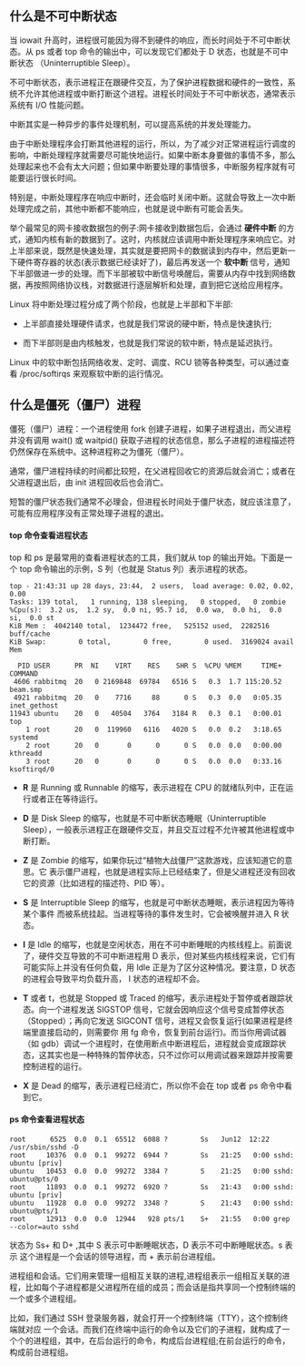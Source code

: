## 什么是不可中断状态

当 iowait 升高时，进程很可能因为得不到硬件的响应，而长时间处于不可中断状态。从 ps 或者 top 命令的输出中，可以发现它们都处于 D 状态，也就是不可中断状态 （Uninterruptible Sleep）。

不可中断状态，表示进程正在跟硬件交互，为了保护进程数据和硬件的一致性，系统不允许其他进程或中断打断这个进程。进程长时间处于不可中断状态，通常表示系统有 I/O 性能问题。

中断其实是一种异步的事件处理机制，可以提高系统的并发处理能力。

由于中断处理程序会打断其他进程的运行，所以，为了减少对正常进程运行调度的影响，中断处理程序就需要尽可能快地运行。如果中断本身要做的事情不多，那么处理起来也不会有太大问题；但如果中断要处理的事情很多，中断服务程序就有可能要运行很长时间。

特别是，中断处理程序在响应中断时，还会临时关闭中断。这就会导致上一次中断处理完成之前，其他中断都不能响应，也就是说中断有可能会丢失。

举个最常见的网卡接收数据包的例子:网卡接收到数据包后，会通过 __硬件中断__ 的方式，通知内核有新的数据到了。这时，内核就应该调用中断处理程序来响应它。对上半部来说，既然是快速处理，其实就是要把网卡的数据读到内存中，然后更新一下硬件寄存器的状态(表示数据已经读好了)，最后再发送一个 __软中断__ 信号，通知下半部做进一步的处理。而下半部被软中断信号唤醒后，需要从内存中找到网络数据，再按照网络协议栈，对数据进行逐层解析和处理，直到把它送给应用程序。

Linux 将中断处理过程分成了两个阶段，也就是上半部和下半部:

- 上半部直接处理硬件请求，也就是我们常说的硬中断，特点是快速执行;

- 而下半部则是由内核触发，也就是我们常说的软中断，特点是延迟执行。

Linux 中的软中断包括网络收发、定时、调度、RCU 锁等各种类型，可以通过查看 /proc/softirqs 来观察软中断的运行情况。


## 什么是僵死（僵尸）进程

僵死（僵尸）进程：一个进程使用 fork 创建子进程，如果子进程退出，而父进程并没有调用 wait() 或 waitpid() 获取子进程的状态信息，那么子进程的进程描述符仍然保存在系统中。这种进程称之为僵死（僵尸）。

通常，僵尸进程持续的时间都比较短，在父进程回收它的资源后就会消亡；或者在父进程退出后，由 init 进程回收后也会消亡。

短暂的僵尸状态我们通常不必理会，但进程长时间处于僵尸状态，就应该注意了，可能有应用程序没有正常处理子进程的退出。

#### top 命令查看进程状态

top 和 ps 是最常用的查看进程状态的工具，我们就从 top 的输出开始。下面是一个 top 命令输出的示例，S 列（也就是 Status 列）表示进程的状态。

```
top - 21:43:31 up 28 days, 23:44,  2 users,  load average: 0.02, 0.02, 0.00
Tasks: 139 total,   1 running, 138 sleeping,   0 stopped,   0 zombie
%Cpu(s):  3.2 us,  1.2 sy,  0.0 ni, 95.7 id,  0.0 wa,  0.0 hi,  0.0 si,  0.0 st
KiB Mem :  4042140 total,  1234472 free,   525152 used,  2282516 buff/cache
KiB Swap:        0 total,        0 free,        0 used.  3169024 avail Mem

  PID USER      PR  NI    VIRT    RES    SHR S  %CPU %MEM     TIME+ COMMAND
 4606 rabbitmq  20   0 2169848  69784   6516 S   0.3  1.7 115:20.52 beam.smp
 4921 rabbitmq  20   0    7716     88      0 S   0.3  0.0   0:05.35 inet_gethost
11943 ubuntu    20   0   40504   3764   3184 R   0.3  0.1   0:00.01 top
    1 root      20   0  119960   6116   4020 S   0.0  0.2   3:18.65 systemd
    2 root      20   0       0      0      0 S   0.0  0.0   0:00.00 kthreadd
    3 root      20   0       0      0      0 S   0.0  0.0   0:33.16 ksoftirqd/0
```

- __R__ 是 Running 或 Runnable 的缩写，表示进程在 CPU 的就绪队列中，正在运行或者正在等待运行。

- __D__ 是 Disk Sleep 的缩写，也就是不可中断状态睡眠（Uninterruptible Sleep），一般表示进程正在跟硬件交互，并且交互过程不允许被其他进程或中断打断。

- __Z__ 是 Zombie 的缩写，如果你玩过“植物大战僵尸”这款游戏，应该知道它的意思。它 表示僵尸进程，也就是进程实际上已经结束了，但是父进程还没有回收它的资源（比如进程的描述符、PID 等）。

- __S__ 是 Interruptible Sleep 的缩写，也就是可中断状态睡眠，表示进程因为等待某个事件 而被系统挂起。当进程等待的事件发生时，它会被唤醒并进入 R 状态。

- __I__ 是 Idle 的缩写，也就是空闲状态，用在不可中断睡眠的内核线程上。前面说了，硬件交互导致的不可中断进程用 D 表示，但对某些内核线程来说，它们有可能实际上并没有任何负载，用 Idle 正是为了区分这种情况。要注意，D 状态的进程会导致平均负载升高， I 状态的进程却不会。

- __T__ 或者 t，也就是 Stopped 或 Traced 的缩写，表示进程处于暂停或者跟踪状态。向一个进程发送 SIGSTOP 信号，它就会因响应这个信号变成暂停状态（Stopped）；再向它发送 SIGCONT 信号，进程又会恢复运行(如果进程是终端里直接启动的，则需要你 用 fg 命令，恢复到前台运行)。而当你用调试器（如 gdb）调试一个进程时，在使用断点中断进程后，进程就会变成跟踪状态，这其实也是一种特殊的暂停状态，只不过你可以用调试器来跟踪并按需要控制进程的运行。

- __X__ 是 Dead 的缩写，表示进程已经消亡，所以你不会在 top 或者 ps 命令中看到它。

#### ps 命令查看进程状态

```
root      6525  0.0  0.1  65512  6088 ?        Ss   Jun12  12:22 /usr/sbin/sshd -D
root     10376  0.0  0.1  99272  6944 ?        Ss   21:25   0:00 sshd: ubuntu [priv]
ubuntu   10453  0.0  0.0  99272  3384 ?        S    21:25   0:00 sshd: ubuntu@pts/0
root     11893  0.0  0.1  99272  6920 ?        Ss   21:43   0:00 sshd: ubuntu [priv]
ubuntu   11928  0.0  0.0  99272  3348 ?        S    21:43   0:00 sshd: ubuntu@pts/1
root     12913  0.0  0.0  12944   928 pts/1    S+   21:55   0:00 grep --color=auto sshd
```

 状态为 Ss+ 和 D+ ,其中 S 表示可中断睡眠状态，D 表示不可中断睡眠状态。s 表示 这个进程是一个会话的领导进程，而 + 表示前台进程组。

进程组和会话。它们用来管理一组相互关联的进程,进程组表示一组相互关联的进程，比如每个子进程都是父进程所在组的成员；而会话是指共享同一个控制终端的一个或多个进程组。

比如，我们通过 SSH 登录服务器，就会打开一个控制终端（TTY），这个控制终端就对应 一个会话。而我们在终端中运行的命令以及它们的子进程，就构成了一个个的进程组，其中，在后台运行的命令，构成后台进程组;在前台运行的命令，构成前台进程组。